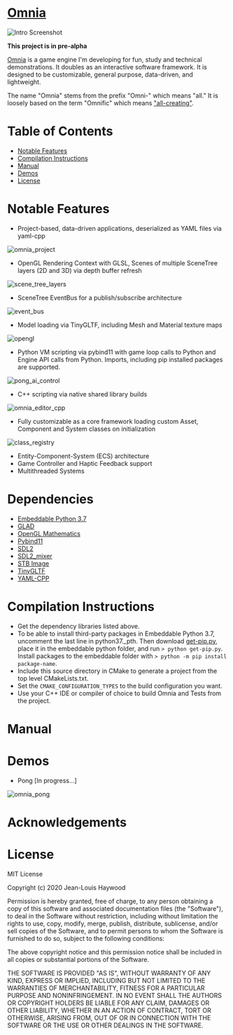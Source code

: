 # [Omnia](https://github.com/Jean-LouisH/Omnia)

![Intro Screenshot](docs/images/debug.png)

**This project is in pre-alpha**

[Omnia](https://github.com/Jean-LouisH/Omnia) is a game engine I'm developing for fun, study and technical demonstrations. It doubles as an interactive software framework. It is designed to be customizable, general purpose, data-driven, and lightweight.

The name "Omnia" stems from the prefix "Omni-" which means "all." It is loosely based on the term "Omnific" which means ["all-creating"](https://www.merriam-webster.com/dictionary/omnific).

# Table of Contents

* [Notable Features](#notable-features)
* [Compilation Instructions](#compilation-instructions)
* [Manual](#manual)
* [Demos](#demos)
* [License](#license)

# Notable Features

- Project-based, data-driven applications, deserialized as YAML files via yaml-cpp

![omnia_project](docs/images/omnia_project.png)

- OpenGL Rendering Context with GLSL, Scenes of multiple SceneTree layers (2D and 3D) via depth buffer refresh

![scene_tree_layers](docs/images/scene_tree_layers.gif)

- SceneTree EventBus for a publish/subscribe architecture

![event_bus](docs/images/event_bus.gif)

- Model loading via TinyGLTF, including Mesh and Material texture maps

![opengl](docs/images/suzanne.gif)

- Python VM scripting via pybind11 with game loop calls to Python and Engine API calls from Python. Imports, including pip installed packages are supported.

![pong_ai_control](docs/images/pong_game_mechanics_python.png)

- C++ scripting via native shared library builds

![omnia_editor_cpp](docs/images/omnia_editor_cpp.png)

- Fully customizable as a core framework loading custom Asset, Component and System classes on initialization

![class_registry](docs/images/class_registry.png)

- Entity-Component-System (ECS) architecture
- Game Controller and Haptic Feedback support
- Multithreaded Systems

# Dependencies

- [Embeddable Python 3.7](https://www.python.org/downloads/release/python-370/)
- [GLAD](https://glad.dav1d.de/)
- [OpenGL Mathematics](https://github.com/g-truc/glm)
- [Pybind11](https://github.com/pybind/pybind11)
- [SDL2](https://www.libsdl.org/)
- [SDL2_mixer](https://www.libsdl.org/projects/SDL_mixer/)
- [STB Image](https://github.com/nothings/stb)
- [TinyGLTF](https://github.com/syoyo/tinygltf)
- [YAML-CPP](https://github.com/jbeder/yaml-cpp)

# Compilation Instructions

* Get the dependency libraries listed above.
* To be able to install third-party packages in Embeddable Python 3.7, uncomment the last line in python37._pth. Then download [get-pip.py](https://bootstrap.pypa.io/get-pip.py), place it in the embeddable python folder, and run `> python get-pip.py`. Install packages to the embeddable folder with `> python -m pip install package-name`.
* Include this source directory in CMake to generate a project from the top level CMakeLists.txt. 
* Set the `CMAKE_CONFIGURATION_TYPES` to the build configuration you want. 
* Use your C++ IDE or compiler of choice to build Omnia and Tests from the project.

# Manual



# Demos

- Pong [In progress...]

![omnia_pong](docs/images/omnia_pong.gif)

# Acknowledgements



# License

MIT License

Copyright (c) 2020 Jean-Louis Haywood

Permission is hereby granted, free of charge, to any person obtaining a copy
of this software and associated documentation files (the "Software"), to deal
in the Software without restriction, including without limitation the rights
to use, copy, modify, merge, publish, distribute, sublicense, and/or sell
copies of the Software, and to permit persons to whom the Software is
furnished to do so, subject to the following conditions:

The above copyright notice and this permission notice shall be included in all
copies or substantial portions of the Software.

THE SOFTWARE IS PROVIDED "AS IS", WITHOUT WARRANTY OF ANY KIND, EXPRESS OR
IMPLIED, INCLUDING BUT NOT LIMITED TO THE WARRANTIES OF MERCHANTABILITY,
FITNESS FOR A PARTICULAR PURPOSE AND NONINFRINGEMENT. IN NO EVENT SHALL THE
AUTHORS OR COPYRIGHT HOLDERS BE LIABLE FOR ANY CLAIM, DAMAGES OR OTHER
LIABILITY, WHETHER IN AN ACTION OF CONTRACT, TORT OR OTHERWISE, ARISING FROM,
OUT OF OR IN CONNECTION WITH THE SOFTWARE OR THE USE OR OTHER DEALINGS IN THE
SOFTWARE.